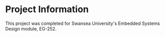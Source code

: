 # Project Information

This project was completed for Swansea University's Embedded Systems Design module, EG-252.
